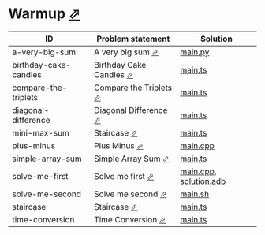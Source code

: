 # Warmup [⬀](https://www.hackerrank.com/domains/algorithms?filters%5Bsubdomains%5D%5B%5D=warmup)
| ID                    | Problem statement                                                                      | Solution                                                                         |
|-----------------------|----------------------------------------------------------------------------------------|----------------------------------------------------------------------------------|
| a-very-big-sum        | A very big sum [⬀](https://www.hackerrank.com/challenges/a-very-big-sum)               | [main.py](a-very-big-sum/main.py)                                                |
| birthday-cake-candles | Birthday Cake Candles [⬀](https://www.hackerrank.com/challenges/birthday-cake-candles) | [main.ts](birthday-cake-candles/main.ts)                                         |
| compare-the-triplets  | Compare the Triplets [⬀](https://www.hackerrank.com/challenges/compare-the-triplets)   | [main.ts](compare-the-triplets/main.ts)                                          |
| diagonal-difference   | Diagonal Difference [⬀](https://www.hackerrank.com/challenges/diagonal-difference)     | [main.ts](diagonal-difference/main.ts)                                           |
| mini-max-sum          | Staircase [⬀](https://www.hackerrank.com/challenges/staircase)                         | [main.ts](mini-max-sum/main.ts)                                                  |
| plus-minus            | Plus Minus [⬀](https://www.hackerrank.com/challenges/plus-minus)                       | [main.cpp](plus-minus/main.cpp)                                                  |
| simple-array-sum      | Simple Array Sum [⬀](https://www.hackerrank.com/challenges/simple-array-sum)           | [main.ts](simple-array-sum/main.ts)                                              |
| solve-me-first        | Solve me first [⬀](https://www.hackerrank.com/challenges/solve-me-first)               | [main.cpp](solve-me-first/main.cpp), [solution.adb](solve-me-first/solution.adb) |
| solve-me-second       | Solve me second [⬀](https://www.hackerrank.com/challenges/solve-me-second)             | [main.sh](solve-me-second/main.sh)                                               |
| staircase             | Staircase [⬀](https://www.hackerrank.com/challenges/staircase)                         | [main.ts](staircase/main.ts)                                                     |
| time-conversion       | Time Conversion [⬀](https://www.hackerrank.com/challenges/time-conversion)             | [main.ts](time-conversion/main.ts)                                               |

